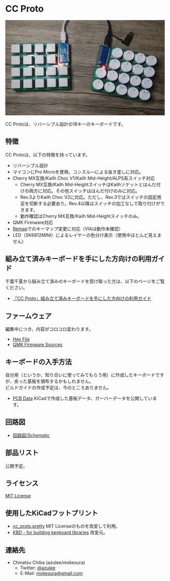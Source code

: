 # CC Proto
![CC Proto](https://github.com/mokesura/cc_proto/blob/main/img/cc_proto.jpg?raw=true)

CC Protoは、リバーシブル設計の18キーのキーボードです。

## 特徴
CC Protoは、以下の特徴を持っています。

- リバーシブル設計
- マイコンにPro Microを使用。コンスル―による抜き差しに対応。
- Cherry MX互換/Kailh Choc V1/Kailh Mid-Height/ALPS系スイッチ対応
  - Cherry MX互換/Kailh Mid-HeightスイッチはKailhソケットとはんだ付けの両方に対応。その他スイッチははんだ付けのみに対応。
  - Rev.3よりKailh Choc V2に対応。ただし、Rev.3ではスイッチの固定用足を切断する必要あり。Rev.4以降はスイッチの加工なしで取り付けができます。
  - 動作確認はCherry MX互換/Kailh Mid-Heightスイッチのみ。
- QMK Firmware対応
- [Remap](https://remap-keys.app)でのキーマップ変更に対応（VIAは動作未確認）
- LED（SK6812MINI）によるレイヤーの色分け表示（使用中ほとんど見えません）

## 組み立て済みキーボードを手にした方向けの利用ガイド
千葉千夏から組み立て済みのキーボードを受け取った方は、以下のページをご覧ください。

- [「CC Proto」組み立て済みキーボードを手にした方向けの利用ガイド](https://github.com/mokesura/cc_proto/blob/main/doc/0_guide_for_prepared_keyboard.md)

## ファームウェア
編集中につき、内容がコロコロ変わります。

- [Hex File](https://github.com/mokesura/cc_proto/tree/main/firmware)
- [QMK Firmware Sources](https://github.com/mokesura/qmk_firmware/tree/mokesura/cc_proto/keyboards/mokesura/cc_proto)

## キーボードの入手方法
自分用（というか、知り合いに使ってみてもらう用）に作成したキーボードですが、余った基板を頒布するかもしれません。  
ビルドガイドの作成予定は、今のところありません。

- [PCB Data](https://github.com/mokesura/cc_proto/tree/main/pcb) KiCadで作成した基板データ、ガーバーデータを公開しています。

## 回路図
- [回路図/Schematic](https://github.com/mokesura/cc_proto/blob/main/pcb/cc_proto-Schematic.pdf)

## 部品リスト
公開予定。

## ライセンス
[MIT License](https://github.com/mokesura/cc_proto/blob/main/LICENSE)

## 使用したKiCadフットプリント
- [cc_proto.pretty](https://github.com/mokesura/cc_proto/tree/main/pcb/cc_proto.pretty) MIT Licenseのものを改変して利用。
- [KBD - for building keyboard libraries](https://github.com/foostan/kbd) 改変元。

## 連絡先
- Chinatsu Chiba (azulee/mokesura)
  - Twitter: [@azulee](https://twitter.com/azulee)
  - E-Mail: mokesura@gmail.com
